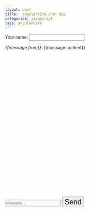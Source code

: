 ```yaml
---
layout: post
title:  angularFire chat app
categories: javascript
tags: angularFire
---
```




<link rel="stylesheet" type="text/css" href="https://www.firebase.com/css/example.css">

<script src="bower_components/angular/angular.min.js"></script>

<div  ng-app="chat" ng-controller="Chat">
  <div>
    <label for="">Your name: </label><input id="name" type="text" ng-model="username">
  </div>
  <p></p>
  <div id="messagesDiv" auto-scroll="messages" style="height:500px;">
    <div ng-cloak ng-repeat="message in messages">
      <em>{{message.from}}: </em>{{message.content}}
    </div>
  </div>
  <form ng-submit="addMessage()">
    <input id="message" type="text" ng-model="message" placeholder="Message...">
    <input id="send" type="submit" id="submit" value="Send" style="font-size:24px;">
  </form>
  
  <script src="bower_components/firebase/firebase.js"></script>
  <script src="lib/angularfire.min.js"></script>
  <script >
    angular.module('chat', ['firebase'])
      .controller('Chat', ['$scope', '$timeout', 'angularFireCollection',
        function($scope, $timeout, angularFireCollection) {
          var url = 'https://brilliant-fire-7912.firebaseio.com/chat';
          $scope.messages = angularFireCollection(new Firebase(url).limit(50));
          $scope.username = 'Guest' + Math.floor(Math.random()*101);
          $scope.addMessage = function() {
            $scope.messages.add({from: $scope.username, content: $scope.message});
            $scope.message = "";
          }
        }
      ])
      .directive('autoScroll', function($timeout) {
        return function(scope, elements, attrs) {
          scope.$watch("messages.length", function() {
            $timeout(function() {
              elements[0].scrollTop = elements[0].scrollHeight
            });
          });
        }
      });
  </script>
</div>
